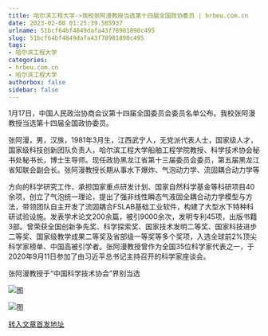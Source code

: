 ```yaml
---
title: 哈尔滨工程大学->我校张阿漫教授当选第十四届全国政协委员 | hrbeu.com.cn
date: 2023-02-08 01:25:39.585937
urlname: 51bcf64bf4849dafa43f78981890c495
slug: 51bcf64bf4849dafa43f78981890c495
tags: 
- 哈尔滨工程大学
categories:
- hrbeu.com.cn
- 哈尔滨工程大学
authorbox: false
sidebar: false
---
```

1月17日，中国人民政治协商会议第十四届全国委员会委员名单公布。我校张阿漫教授当选第十四届全国政协委员。

张阿漫，男，汉族，1981年3月生，江西武宁人，无党派代表人士，国家级人才，国家级科技创新团队负责人，哈尔滨工程大学船舶工程学院教授、科学技术协会秘书处秘书长，博士生导师。现任政协黑龙江省第十三届委员会委员，第五届黑龙江省知联会副会长。张阿漫教授长期从事水下爆炸、气泡动力学、流固耦合动力学等
<!--more-->
方向的科学研究工作，承担国家重点研发计划、国家自然科学基金等科研项目40余项，创立了气泡统一理论，提出了强非线性瞬态气液固全耦合动力学模型与方法，带领团队自主开发了流固耦合FSLAB基础工业软件，构建了大型水下特种科研试验设施。发表学术论文200余篇，被引9000余次，发明专利45项，出版书籍3部。曾荣获全国创新争先奖、科学探索奖、国家技术发明二等奖、国家科技进步二等奖、国家级教学成果二等奖及省部级一等奖等多个奖项，入选全球前2%顶尖科学家榜单、中国高被引学者。张阿漫教授曾作为全国35位科学家代表之一，于2020年9月11日参加了由习近平总书记主持召开的科学家座谈会。

张阿漫教授于“中国科学技术协会”界别当选

![图](http://gongxue.cn/__local/1/66/B0/CF37266A02C9186DD4BB09DBE57_22F357A1_1E7D6.jpg)

![图](http://gongxue.cn/__local/E/C5/BC/E490908DEECB21DCF0F99720002_BFA73BB7_5527.jpg)

[转入文章首发地址](http://gongxue.cn/info/1141/74257.htm)